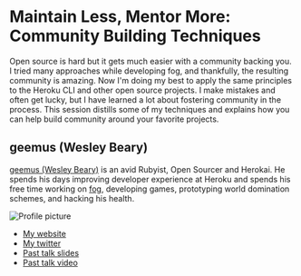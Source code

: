 # Maintain Less, Mentor More: Community Building Techniques

Open source is hard but it gets much easier with a community backing you. I tried many  approaches while developing fog, and thankfully, the resulting community is amazing.  Now I'm doing my best to apply the same principles to the Heroku CLI and other open source projects.  I make mistakes and often get lucky, but I have learned a lot about fostering community in the process.  This session distills some of my techniques and explains how you can help build community around your favorite projects.


## geemus (Wesley Beary)

[geemus (Wesley Beary)](http://github.com/geemus) is an avid Rubyist, Open Sourcer and Herokai. He spends his days improving developer experience at Heroku and spends his free time working on [fog](http://github.com/geemus/fog), developing games, prototyping world domination schemes, and hacking his health.

![Profile picture](http://en.gravatar.com/userimage/3961329/1e9724f56bc16f0375f6674addcea50d.png?size=200)

- [My website](http://geemus.com)
- [My twitter](https://twitter.com/#!/geemus)
- [Past talk slides](http://slideshore.net/geemus)
- [Past talk video](https://www.google.com/webhp#q=Wesley+Beary&tbm=vid)

